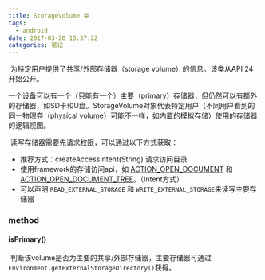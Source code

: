 ```yaml
---
title: StorageVolume 类
tags:
  - android
date: 2017-03-20 15:37:22
categories: 笔记
---
```


​	为特定用户提供了共享/外部存储器（storage volume）的信息。该类从API 24开始公开。

​	一个设备可以有一个（只能有一个）主要（primary）存储器，但仍然可以有额外的存储器，如SD卡和U盘。StorageVolume对象代表特定用户（不同用户看到的同一物理卷（physical volume）可能不一样，如内置的模拟存储）使用的存储器的逻辑视图。

​	读写存储器需要先请求权限，可以通过以下方式获取：

+ 推荐方式：createAccessIntent(String) 请求访问目录
+ 使用framework的存储访问api，如 [ACTION_OPEN_DOCUMENT](https://developer.android.com/reference/android/content/Intent.html#ACTION_OPEN_DOCUMENT) 和[ACTION_OPEN_DOCUMENT_TREE](https://developer.android.com/reference/android/content/Intent.html#ACTION_OPEN_DOCUMENT_TREE)。（Intent方式）
+ 可以声明 `READ_EXTERNAL_STORAGE` 和 `WRITE_EXTERNAL_STORAGE`来读写主要存储器



### method

#### isPrimary()

​	判断该volume是否为主要的共享/外部存储器，主要存储器可通过 `Environment.getExternalStorageDirectory()`获得。